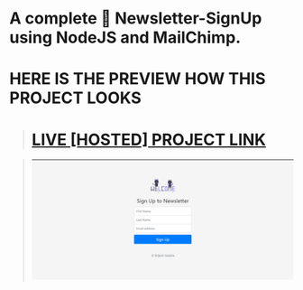 # A complete 🎊 Newsletter-SignUp using NodeJS and MailChimp.

# HERE IS THE PREVIEW HOW THIS PROJECT LOOKS
># [LIVE [HOSTED] PROJECT LINK](https://brijesh8128-newsletter-signup.herokuapp.com/ "Newsletter-Heroku")

>![Screenshot](./Screenshot/screenshot-1.png)
